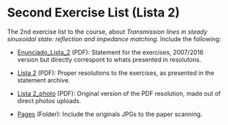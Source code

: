 # Second Exercise List (Lista 2)

The 2nd exercise list to the course, about *Transmission lines in steady sinusoidal state: reflection and impedance matching*.
Include the following:

* [Enunciado_Lista_2](https://github.com/JoaoPCalazans/Ondas-e-Linhas/blob/main/Lista%202/Enunciado%20Lista%202.pdf) (PDF): Statement for the exercises, 2007/2016 version but directly correspont to whats presented in resolutons.

* [Lista 2](https://github.com/JoaoPCalazans/Ondas-e-Linhas/blob/main/Lista%202/Lista%202.pdf) (PDF): Proper resolutions to the exercises, as presented in the statement archive.

* [Lista 2_photo](https://github.com/JoaoPCalazans/Ondas-e-Linhas/blob/main/Lista%202/Lista%202_photo.pdf) (PDF): Original version of the PDF resolution, made out of direct photos uploads.

* [Pages](https://github.com/JoaoPCalazans/Ondas-e-Linhas/tree/main/Lista%202/Pages) (Folder): Include the originals JPGs to the paper scanning.
